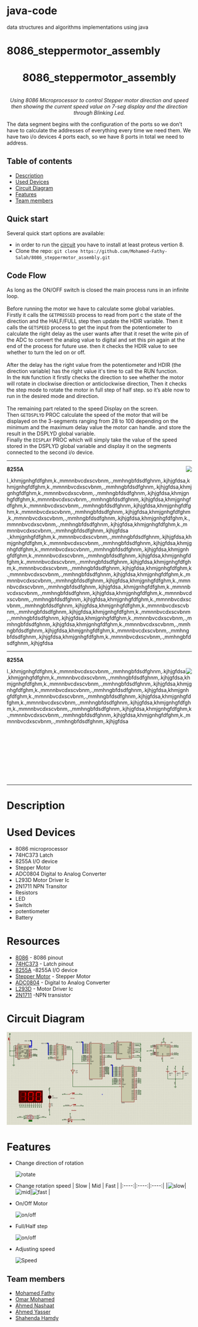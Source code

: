 # java-code
data structures and algorithms implementations using java


# 8086_steppermotor_assembly
<h1 align="center">8086_steppermotor_assembly</h1>

<p align="center">
  
  <br>
  <i>Using 8086 Microprocessor to control Stepper motor direction and speed 
    <br> then showing the current speed value on 7-seg display and the direction through Blinking Led.</i>
  <br>
</p>

<p>
   The data segment begins with the configuration of the ports so we don’t have to calculate the addresses of everything every time we need them. We have two i/o devices 4 ports each, so we have 8 ports in total we need to address.

</p>

## Table of contents

- [Description](#Description)
- [Used Devices](#Used-Devices)
- [Circuit Diagram](#Circuit-Diagram)
- [Features](#Features)
- [Team members](#Team-members)

## Quick start

Several quick start options are available:

- in order to run the [circuit](https://github.com/Mohamed-Fathy-Salah/8086_steppermotor_assembly/blob/main/stepper%20motor_project.pdsprj) you have to install at least proteus vertion 8. 
- Clone the repo: `git clone https://github.com/Mohamed-Fathy-Salah/8086_steppermotor_assembly.git`


## Code Flow

   As long as the ON/OFF switch is closed the main process runs in an infinite loop.</br></br>
Before running the motor we have to calculate some global variables.</br>
Firstly it calls the `GETPRESSED` process to read from port c the state of the direction and the HALF/FULL step then update the HDIR variable.
Then it calls the `GETSPEED` process to get the input from the potentiometer to calculate the right delay as the user wants after that it reset the write pin of the ADC to convert the analog value to digital and set this pin again at the end of the process for future use. then it checks the HDIR value to see whether to turn the led on or off.</br></br>
After the delay has the right value from the potentiometer and HDIR (the direction variable) has the right value it's time to call the RUN function.</br>
In the `RUN` function it firstly checks the direction to see whether the motor will rotate in clockwise direction or anticlockwise direction, Then it checks the step mode to rotate the motor in full step of half step. so it’s able now to run in the desired mode and direction.</br></br>
The remaining part related to the speed Display on the screen.</br>
Then `GETDSPLYD` PROC calculate the speed of the motor that will be displayed on the 3-segments ranging from 28 to 100 depending on the minimum and the maximum delay value the motor can handle. and store the result in the DSPLYD global variable.</br>
Finally the `DISPLAY` PROC which will simply take the value of the speed stored in the DSPLYD global variable and display it on the segments connected to the second i/o device.

<hr>
<b>8255A</b>

<img src="https://github.com/omarmohamed101/java-code/blob/main/8255A.PNG" align="right">
  <p>l.,khmjgnhgfdfghm,k.,mmnnbvcdxscvbnm,.,mmhngbfdsdfghnm,.kjhjgfdsa,khmjgnhgfdfghm,k.,mmnnbvcdxscvbnm,.,mmhngbfdsdfghnm,.kjhjgfdsa,khmjgnhgfdfghm,k.,mmnnbvcdxscvbnm,.,mmhngbfdsdfghnm,.kjhjgfdsa,khmjgnhgfdfghm,k.,mmnnbvcdxscvbnm,.,mmhngbfdsdfghnm,.kjhjgfdsa,khmjgnhgfdfghm,k.,mmnnbvcdxscvbnm,.,mmhngbfdsdfghnm,.kjhjgfdsa,khmjgnhgfdfghm,k.,mmnnbvcdxscvbnm,.,mmhngbfdsdfghnm,.kjhjgfdsa,khmjgnhgfdfghm,k.,mmnnbvcdxscvbnm,.,mmhngbfdsdfghnm,.kjhjgfdsa,khmjgnhgfdfghm,k.,mmnnbvcdxscvbnm,.,mmhngbfdsdfghnm,.kjhjgfdsa,khmjgnhgfdfghm,k.,mmnnbvcdxscvbnm,.,mmhngbfdsdfghnm,.kjhjgfdsa .,khmjgnhgfdfghm,k.,mmnnbvcdxscvbnm,.,mmhngbfdsdfghnm,.kjhjgfdsa,khmjgnhgfdfghm,k.,mmnnbvcdxscvbnm,.,mmhngbfdsdfghnm,.kjhjgfdsa,khmjgnhgfdfghm,k.,mmnnbvcdxscvbnm,.,mmhngbfdsdfghnm,.kjhjgfdsa,khmjgnhgfdfghm,k.,mmnnbvcdxscvbnm,.,mmhngbfdsdfghnm,.kjhjgfdsa,khmjgnhgfdfghm,k.,mmnnbvcdxscvbnm,.,mmhngbfdsdfghnm,.kjhjgfdsa,khmjgnhgfdfghm,k.,mmnnbvcdxscvbnm,.,mmhngbfdsdfghnm,.kjhjgfdsa,khmjgnhgfdfghm,k.,mmnnbvcdxscvbnm,.,mmhngbfdsdfghnm,.kjhjgfdsa,khmjgnhgfdfghm,k.,mmnnbvcdxscvbnm,.,mmhngbfdsdfghnm,.kjhjgfdsa,khmjgnhgfdfghm,k.,mmnnbvcdxscvbnm,.,mmhngbfdsdfghnm,.kjhjgfdsa.,khmjgnhgfdfghm,k.,mmnnbvcdxscvbnm,.,mmhngbfdsdfghnm,.kjhjgfdsa,khmjgnhgfdfghm,k.,mmnnbvcdxscvbnm,.,mmhngbfdsdfghnm,.kjhjgfdsa,khmjgnhgfdfghm,k.,mmnnbvcdxscvbnm,.,mmhngbfdsdfghnm,.kjhjgfdsa,khmjgnhgfdfghm,k.,mmnnbvcdxscvbnm,.,mmhngbfdsdfghnm,.kjhjgfdsa,khmjgnhgfdfghm,k.,mmnnbvcdxscvbnm,.,mmhngbfdsdfghnm,.kjhjgfdsa,khmjgnhgfdfghm,k.,mmnnbvcdxscvbnm,.,mmhngbfdsdfghnm,.kjhjgfdsa,khmjgnhgfdfghm,k.,mmnnbvcdxscvbnm,.,mmhngbfdsdfghnm,.kjhjgfdsa,khmjgnhgfdfghm,k.,mmnnbvcdxscvbnm,.,mmhngbfdsdfghnm,.kjhjgfdsa,khmjgnhgfdfghm,k.,mmnnbvcdxscvbnm,.,mmhngbfdsdfghnm,.kjhjgfdsa</p>
  <hr>


<b>8255A</b>

<img src="https://github.com/omarmohamed101/java-code/blob/main/8255A.PNG" align="right">
  <p>l.,khmjgnhgfdfghm,k.,mmnnbvcdxscvbnm,.,mmhngbfdsdfghnm,.kjhjgfdsa,khmjgnhgfdfghm,k.,mmnnbvcdxscvbnm,.,mmhngbfdsdfghnm,.kjhjgfdsa,khmjgnhgfdfghm,k.,mmnnbvcdxscvbnm,.,mmhngbfdsdfghnm,.kjhjgfdsa,khmjgnhgfdfghm,k.,mmnnbvcdxscvbnm,.,mmhngbfdsdfghnm,.kjhjgfdsa,khmjgnhgfdfghm,k.,mmnnbvcdxscvbnm,.,mmhngbfdsdfghnm,.kjhjgfdsa,khmjgnhgfdfghm,k.,mmnnbvcdxscvbnm,.,mmhngbfdsdfghnm,.kjhjgfdsa,khmjgnhgfdfghm,k.,mmnnbvcdxscvbnm,.,mmhngbfdsdfghnm,.kjhjgfdsa,khmjgnhgfdfghm,k.,mmnnbvcdxscvbnm,.,mmhngbfdsdfghnm,.kjhjgfdsa,khmjgnhgfdfghm,k.,mmnnbvcdxscvbnm,.,mmhngbfdsdfghnm,.kjhjgfdsa </p>
  </br></br></br></br></br></br></br></br>
  <hr>
  




# Description

# Used Devices
- 8086 microprocessor
- 74HC373 Latch
- 8255A I/O device
- Stepper Motor
- ADC0804 Digital to Analog Converter
- L293D Motor Driver Ic
- 2N1711 NPN Transitor
- Resistors
- LED
- Switch
- potentiometer
- Battery
# Resources
* [8086] - 8086 pinout
* [74HC373] - Latch pinout
* [8255A] -8255A I/O device
* [Stepper Motor] - Stepper Motor
* [ADC0804] - Digital to Analog Converter
* [L293D] - Motor Driver Ic
* [2N1711] -NPN transistor

 [8086]: <https://www.tutorialspoint.com/microprocessor/microprocessor_8086_pin_configuration.htm>
 [74HC373]: <https://assets.nexperia.com/documents/data-sheet/74HC_HCT373.pdf>
 [8255A]: <https://www.tutorialspoint.com/microprocessor/microprocessor_intel_8255a_programmable_peripheral_interface.htm>
 [Stepper Motor]: <https://www.monolithicpower.com/en/stepper-motors-basics-types-uses>
 [ADC0804]: <https://www.engineersgarage.com/knowledge_share/adc0804-pinout/> 
 [L293D]: <https://components101.com/l293d-pinout-features-datasheet>
 [2N1711]: <https://www.dummies.com/programming/electronics/diy-projects/electronics-projects-how-to-create-a-transistor-not-gate-circuit/>
 
 # Circuit Diagram
 ![alt circuit](https://raw.githubusercontent.com/Mohamed-Fathy-Salah/8086_steppermotor_assembly/main/images/Circuit%20Diagram.PNG)
 
# Features
* Change direction of rotation

    ![rotate](/images/rotate.gif "rotate GIF")


* Change rotation speed
    | Slow | Mid | Fast |
    |:----:|:----:|:----:|
    |![slow](/images/slow.gif "slow speed rotation")|![mid](/images/mid.gif "mid speed rotation")|![fast](/images/fast.gif "fast speed rotation") |
    
    
* On/Off Motor

    ![on/off](/images/onoff.gif "on/off GIF")
    
    
* Full/Half step

    ![on/off](/images/halfstepfullstep.gif "half/fullstep GIF") 
    
    
* Adjusting speed

    ![Speed](/images/speed.gif "speed GIF")    
        
    

## Team members
- [Mohamed Fathy](https://github.com/Mohamed-Fathy-Salah)
- [Omar Mohamed](https://github.com/omarmohamed101)
- [Ahmed Nashaat](https://github.com/AhmadNashaat0)
- [Ahmed Yasser](https://github.com/ahmadyasser01)
- [Shahenda Hamdy](https://github.com/shahendahamdy)


